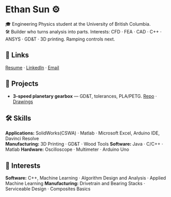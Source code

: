 # Ethan Sun ⚙️
🎓 Engineering Physics student at the University of British Columbia.<br>
🛠️ Builder who turns analysis into parts. Interests: CFD · FEA · CAD · C++ · ANSYS · GD&T · 3D printing. Ramping controls next.

## 🔗 Links
[Resume](pdf/resume.pdf) · 
[LinkedIn](https://linkedin.com/in/ethsun-ubc882) · 
[Email](mailto:EthanSun882@gmail.com)

## 📌 Projects
- **3-speed planetary gearbox** — GD&T, tolerances, PLA/PETG. [Repo](https://github.com/<user>/gearbox-3speed) · [Drawings](https://github.com/<user>/gearbox-3speed/blob/main/docs/drawings.pdf)

## 🛠️ Skills
**Applications:** SolidWorks(CSWA) · Matlab · Microsoft Excel, Arduino IDE, Davinci Resolve<br>
**Manufacturing:** 3D Printing · GD&T · Wood Tools
**Software:** Java · C/C++ · Matlab
**Hardware:** Oscilloscope · Multimeter · Arduino Uno

## 🎯 Interests
**Software:** C++, Machine Learning · Algorithm Design and Analysis · Applied Machine Learning
**Manufacturing:** Drivetrain and Bearing Stacks · Serviceable Design · Composites Basics



